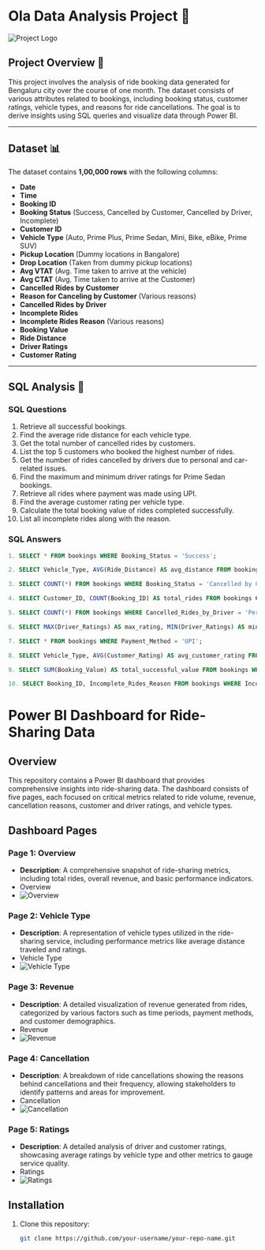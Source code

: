 # Ola Data Analysis Project 🚖

![Project Logo](https://github.com/sateeshVFX/Ola-Data-Analysis/blob/main/Ola/Logo.png)  <!-- Replace with a relevant image or logo URL -->

## Project Overview 🌟

This project involves the analysis of ride booking data generated for Bengaluru city over the course of one month. The dataset consists of various attributes related to bookings, including booking status, customer ratings, vehicle types, and reasons for ride cancellations. The goal is to derive insights using SQL queries and visualize data through Power BI.

---

## Dataset  📊

The dataset contains **1,00,000 rows** with the following columns:

- **Date**
- **Time**
- **Booking ID**
- **Booking Status** (Success, Cancelled by Customer, Cancelled by Driver, Incomplete)
- **Customer ID**
- **Vehicle Type** (Auto, Prime Plus, Prime Sedan, Mini, Bike, eBike, Prime SUV)
- **Pickup Location** (Dummy locations in Bangalore)
- **Drop Location** (Taken from dummy pickup locations)
- **Avg VTAT** (Avg. Time taken to arrive at the vehicle)
- **Avg CTAT** (Avg. Time taken to arrive at the Customer)
- **Cancelled Rides by Customer**
- **Reason for Canceling by Customer** (Various reasons)
- **Cancelled Rides by Driver**
- **Incomplete Rides**
- **Incomplete Rides Reason** (Various reasons)
- **Booking Value**
- **Ride Distance**
- **Driver Ratings**
- **Customer Rating**

---

## SQL Analysis 📝

### SQL Questions
1. Retrieve all successful bookings.
2. Find the average ride distance for each vehicle type.
3. Get the total number of cancelled rides by customers.
4. List the top 5 customers who booked the highest number of rides.
5. Get the number of rides cancelled by drivers due to personal and car-related issues.
6. Find the maximum and minimum driver ratings for Prime Sedan bookings.
7. Retrieve all rides where payment was made using UPI.
8. Find the average customer rating per vehicle type.
9. Calculate the total booking value of rides completed successfully.
10. List all incomplete rides along with the reason.

### SQL Answers
```sql
1. SELECT * FROM bookings WHERE Booking_Status = 'Success';

2. SELECT Vehicle_Type, AVG(Ride_Distance) AS avg_distance FROM bookings GROUP BY Vehicle_Type;

3. SELECT COUNT(*) FROM bookings WHERE Booking_Status = 'Cancelled by Customer';

4. SELECT Customer_ID, COUNT(Booking_ID) AS total_rides FROM bookings GROUP BY Customer_ID ORDER BY total_rides DESC LIMIT 5;

5. SELECT COUNT(*) FROM bookings WHERE Cancelled_Rides_by_Driver = 'Personal & Car related issue';

6. SELECT MAX(Driver_Ratings) AS max_rating, MIN(Driver_Ratings) AS min_rating FROM bookings WHERE Vehicle_Type = 'Prime Sedan';

7. SELECT * FROM bookings WHERE Payment_Method = 'UPI';

8. SELECT Vehicle_Type, AVG(Customer_Rating) AS avg_customer_rating FROM bookings GROUP BY Vehicle_Type;

9. SELECT SUM(Booking_Value) AS total_successful_value FROM bookings WHERE Booking_Status = 'Success';

10. SELECT Booking_ID, Incomplete_Rides_Reason FROM bookings WHERE Incomplete_Rides = 'Yes';
```

# Power BI Dashboard for Ride-Sharing Data

## Overview

This repository contains a Power BI dashboard that provides comprehensive insights into ride-sharing data. The dashboard consists of five pages, each focused on critical metrics related to ride volume, revenue, cancellation reasons, customer and driver ratings, and vehicle types.

## Dashboard Pages

### Page 1: Overview
- **Description**: A comprehensive snapshot of ride-sharing metrics, including total rides, overall revenue, and basic performance indicators.
-   Overview
-   ![Overview](https://github.com/sateeshVFX/Ola-Data-Analysis/blob/main/Ola/Dashboard-Overall.png) 

### Page 2: Vehicle Type
- **Description**: A representation of vehicle types utilized in the ride-sharing service, including performance metrics like average distance traveled and ratings.
- Vehicle Type
- ![Vehicle Type](https://github.com/sateeshVFX/Ola-Data-Analysis/blob/main/Ola/Dashboard-Vehicle.png)

### Page 3: Revenue
- **Description**: A detailed visualization of revenue generated from rides, categorized by various factors such as time periods, payment methods, and customer demographics.
- Revenue
- ![Revenue](https://github.com/sateeshVFX/Ola-Data-Analysis/blob/main/Ola/Dashboard-Revenue.png)

### Page 4: Cancellation
- **Description**: A breakdown of ride cancellations showing the reasons behind cancellations and their frequency, allowing stakeholders to identify patterns and areas for improvement.
- Cancellation
- ![Cancellation](https://github.com/sateeshVFX/Ola-Data-Analysis/blob/main/Ola/Dashboard-Cancellation.png)

### Page 5: Ratings
- **Description**: A detailed analysis of driver and customer ratings, showcasing average ratings by vehicle type and other metrics to gauge service quality.
- Ratings
- ![Ratings](https://github.com/sateeshVFX/Ola-Data-Analysis/blob/main/Ola/Dashboard-Ratings.png)



## Installation

1. Clone this repository:
   ```bash
   git clone https://github.com/your-username/your-repo-name.git
